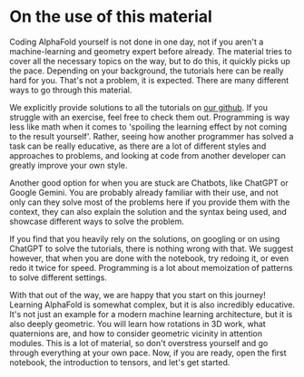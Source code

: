 # On the use of this material

Coding AlphaFold yourself is not done in one day, not if you aren't a machine-learning and geometry expert before already. The material tries to cover all the necessary topics on the way, but to do this, it quickly picks up the pace. Depending on your background, the tutorials here can be really hard for you. That's not a problem, it is expected. There are many different ways to go through this material. 

We explicitly provide solutions to all the tutorials on [our github](https://github.com/kilianmandon/alphafold-decoded). If you struggle with an exercise, feel free to check them out. Programming is way less like math when it comes to 'spoiling the learning effect by not coming  to the result yourself'. Rather, seeing how another programmer has solved a task can be really educative, as there are a lot of different styles and approaches to problems, and looking at code from another developer can greatly improve your own style.

Another good option for when you are stuck are Chatbots, like ChatGPT or Google Gemini. You are probably already familiar with their use, and not only can they solve most of the problems here if you provide them with the context, they can also explain the solution and the syntax being used, and showcase different ways to solve the problem.

If you find that you heavily rely on the solutions, on googling or on using ChatGPT to solve the tutorials, there is nothing wrong with that. We suggest however, that when you are done with the notebook, try redoing it, or even redo it twice for speed. Programming is a lot about memoization of patterns to solve different settings.

With that out of the way, we are happy that you start on this journey! Learning AlphaFold is somewhat complex, but it is also incredibly educative. It's not just an example for a modern machine learning architecture, but it is also deeply geometric. You will learn how rotations in 3D work, what quaternions are, and how to consider geometric vicinity in attention modules. This is a lot of material, so don't overstress yourself and go through everything at your own pace. Now, if you are ready, open the first notebook, the introduction to tensors, and let's get started.